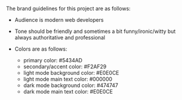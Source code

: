 The brand guidelines for this project are as follows:

- Audience is modern web developers
- Tone should be friendly and sometimes a bit funny/ironic/witty but always authoritative and professional
- Colors are as follows:

  - primary color: #5434AD
  - secondary/accent color: #F2AF29
  - light mode background color: #E0E0CE
  - light mode main text color: #000000
  - dark mode background color: #474747
  - dark mode main text color: #E0E0CE
